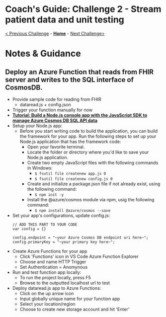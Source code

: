 # Coach's Guide: Challenge 2 - Stream patient data and unit testing

[< Previous Challenge](./Solution01.md) - **[Home](./readme.md)** - [Next Challenge>](./Solution03.md)

# Notes & Guidance

## Deploy an Azure Function that reads from FHIR server and writes to the SQL interface of CosmosDB.
- Provide sample code for reading from FHIR
    - dataread.js + config.json
- Trigger your function manually for now
- **[Tutorial: Build a Node.js console app with the JavaScript SDK to manage Azure Cosmos DB SQL API data](https://docs.microsoft.com/en-us/azure/cosmos-db/sql-api-nodejs-get-started)**
- Setup your Node.js app:
    - Before you start writing code to build the application, you can build the framework for your app. Run the following steps to set up your Node.js application that has the framework code:
        - Open your favorite terminal.
        - Locate the folder or directory where you'd like to save your Node.js application.
        - Create two empty JavaScript files with the following commands in Windows:
            - `$ fsutil file createnew app.js 0`
            - `$ fsutil file createnew config.js 0`
        - Create and initialize a package.json file if not already exist, using the following command:
            - `$ npm init -y`
        - Install the @azure/cosmos module via npm, usig the following command:
            - `$ npm install @azure/cosmos --save`
- Set your app's configurations, update config.js:
    ```
    // ADD THIS PART TO YOUR CODE
    var config = {}

    config.endpoint = "~your Azure Cosmos DB endpoint uri here~";
    config.primaryKey = "~your primary key here~";
    ```
- Create Azure Functions for your app
    - Click 'Functions' icon in VS Code Azure Function Explorer
    - Choose and name HTTP Trigger
    - Set Authentication = Anomynous
- Run and test function app locally:
    - To run the project locally, press F5
    - Browse to the outputted localhost url to test 
- Deploy dataread.js app to Azure Functions:
    - Click on the up arrow icon
    - Input globally unique name for your function app
    - Select your location/region
    - Choose to create new storage account and hit 'Enter'
